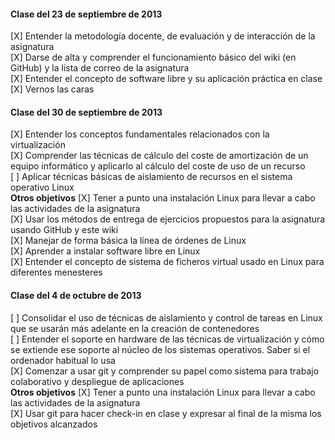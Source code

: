 #### Clase del 23 de septiembre de 2013
[X] Entender la metodología docente, de evaluación y de interacción de la asignatura   
[X] Darse de alta y comprender el funcionamiento básico del wiki (en GitHub) y la lista de correo de la asignatura   
[X] Entender el concepto de software libre y su aplicación práctica en clase   
[X] Vernos las caras   

#### Clase del 30 de septiembre de 2013
[X] Entender los conceptos fundamentales relacionados con la virtualización   
[X] Comprender las técnicas de cálculo del coste de amortización de un equipo informático y aplicarlo al cálculo del coste de uso de un recurso   
[ ] Aplicar técnicas básicas de aislamiento de recursos en el sistema operativo Linux   
**Otros objetivos**
[X] Tener a punto una instalación Linux para llevar a cabo las actividades de la asignatura   
[X] Usar los métodos de entrega de ejercicios propuestos para la asignatura usando GitHub y este wiki   
[X] Manejar de forma básica la línea de órdenes de Linux   
[X] Aprender a instalar software libre en Linux   
[X] Entender el concepto de sistema de ficheros virtual usado en Linux para diferentes menesteres   

#### Clase del 4 de octubre de 2013
[ ] Consolidar el uso de técnicas de aislamiento y control de tareas en Linux que se usarán más adelante en la creación de contenedores   
[ ] Entender el soporte en hardware de las técnicas de virtualización y cómo se extiende ese soporte al núcleo de los sistemas operativos. Saber si el ordenador habitual lo usa   
[X] Comenzar a usar git y comprender su papel como sistema para trabajo colaborativo y despliegue de aplicaciones   
**Otros objetivos**
[X] Tener a punto una instalación Linux para llevar a cabo las actividades de la asignatura   
[X] Usar git para hacer check-in en clase y expresar al final de la misma los objetivos alcanzados   
